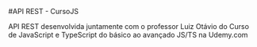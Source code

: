 #API REST - CursoJS

API REST desenvolvida juntamente com o professor Luiz Otávio do Curso de JavaScript e TypeScript do básico ao avançado JS/TS na Udemy.com

